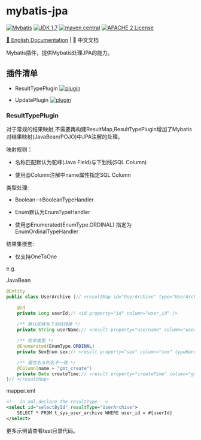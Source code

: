 # mybatis-jpa

[![Mybatis](https://img.shields.io/badge/mybatis-3.4.x-brightgreen.svg)](https://maven-badges.herokuapp.com/maven-central/org.mybatis/mybatis)
[![JDK 1.7](https://img.shields.io/badge/JDK-1.7-green.svg)]()
[![maven central](https://img.shields.io/badge/version-2.0.0-brightgreen.svg)](http://search.maven.org/#artifactdetails%7Ccom.github.cnsvili%7Cmybatis-jpa%7C2.0.0%7C)
[![APACHE 2 License](https://img.shields.io/badge/license-Apache2-blue.svg?style=flat)](LICENSE)

[:book: English Documentation](README-EN.md) | :book: 中文文档

Mybatis插件，提供Mybatis处理JPA的能力。

## 插件清单

+ ResultTypePlugin [![plugin](https://img.shields.io/badge/plugin-resolved-green.svg)]()

+ UpdatePlugin [![plugin](https://img.shields.io/badge/plugin-building-yellow.svg)]()

### ResultTypePlugin

对于常规的结果映射,不需要再构建ResultMap,ResultTypePlugin增加了Mybatis对结果映射(JavaBean/POJO)中JPA注解的处理。

映射规则：

+ 名称匹配默认为驼峰(Java Field)与下划线(SQL Column)

+ 使用@Column注解中name属性指定SQL Column

类型处理:

+ Boolean-->BooleanTypeHandler

+ Enum默认为EnumTypeHandler

+ 使用@Enumerated(EnumType.ORDINAL) 指定为 EnumOrdinalTypeHandler

结果集嵌套:

+ 仅支持OneToOne

e.g.

JavaBean

```JAVA
@Entity
public class UserArchive {// <resultMap id="UserArchive" type="UserArchive">

    @Id
    private Long userId;// <id property="id" column="user_id" />
                           
    /** 默认驼峰与下划线转换 */
    private String userName;// <result property="username" column="user_name"/>

    /** 枚举类型 */
    @Enumerated(EnumType.ORDINAL)
    private SexEnum sex;// <result property="sex" column="sex" typeHandler=EnumOrdinalTypeHandler/>

    /** 属性名与列名不一致 */
    @Column(name = "gmt_create")
    private Date createTime;// <result property="createTime" column="gmt_create"/>
}// </resultMap>
```

mapper.xml

```xml
<!-- in xml,declare the resultType -->
<select id="selectById" resultType="UserArchive">
	SELECT * FROM t_sys_user_archive WHERE user_id = #{userId}
</select>
```

更多示例请查看test目录代码。
